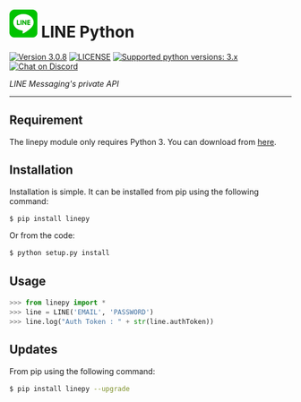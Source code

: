# ![logo](/examples/assets/LINE-sm.png) LINE Python

 [![Version 3.0.8](https://img.shields.io/badge/beta-3.0.8-brightgreen.svg "Version 3.0.8")](https://pypi.python.org/pypi/linepy) [![LICENSE](https://img.shields.io/badge/license-BSD%203%20Clause-blue.svg "LICENSE")](https://github.com/fadhiilrachman/line-py/blob/master/LICENSE) [![Supported python versions: 3.x](https://img.shields.io/badge/python-3.x-green.svg "Supported python versions: 3.x")](https://www.python.org/downloads/) [![Chat on Discord](https://discordapp.com/api/guilds/370888828489170956/widget.png "Chat on Discord")](https://discord.gg/JAA2uk6)

*LINE Messaging's private API*

----

## Requirement

The linepy module only requires Python 3. You can download from [here](https://www.python.org/downloads/). 

## Installation

Installation is simple. It can be installed from pip using the following command:
```sh
$ pip install linepy
```
Or from the code:
```sh
$ python setup.py install
```

## Usage

```python
>>> from linepy import *
>>> line = LINE('EMAIL', 'PASSWORD')
>>> line.log("Auth Token : " + str(line.authToken))
```

## Updates

From pip using the following command:
```sh
$ pip install linepy --upgrade
```

